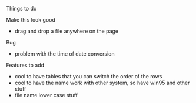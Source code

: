 Things to do

Make this look good
* drag and drop a file anywhere on the page

Bug
* problem with the time of date conversion


Features to add
* cool to have tables that you can switch the order of the rows
* cool to have the name work with other system, so have win95 and other stuff
* file name lower case stuff

